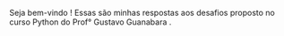 Seja bem-vindo !
Essas são minhas respostas aos desafios proposto no curso Python do Prof° Gustavo Guanabara .

